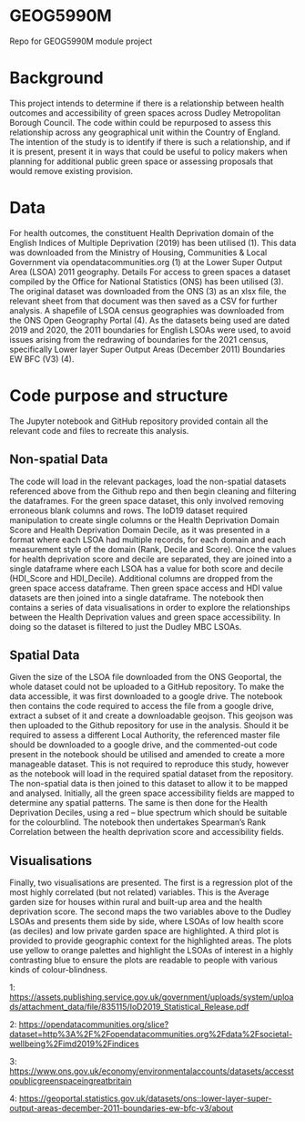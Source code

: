 # GEOG5990M
Repo for GEOG5990M module project
# Background 
This project intends to determine if there is a relationship between health outcomes and accessibility of green spaces across Dudley Metropolitan Borough Council. The code within could be repurposed to assess this relationship across any geographical unit within the Country of England. 
The intention of the study is to identify if there is such a relationship, and if it is present, present it in ways that could be useful to policy makers when planning for additional public green space or assessing proposals that would remove existing provision. 
# Data
For health outcomes, the constituent Health Deprivation domain of the English Indices of Multiple Deprivation (2019) has been utilised (1). This data was downloaded from the Ministry of Housing, Communities & Local Government via opendatacommunities.org (1) at the Lower Super Output Area (LSOA) 2011 geography. Details 
For access to green spaces a dataset compiled by the Office for National Statistics (ONS) has been utilised (3). The original dataset was downloaded from the ONS (3) as an xlsx file, the relevant sheet from that document was then saved as a CSV for further analysis. 
A shapefile of LSOA census geographies was downloaded from the ONS Open Geography Portal (4). As the datasets being used are dated 2019 and 2020, the 2011 boundaries for English LSOAs were used, to avoid issues arising from the redrawing of boundaries for the 2021 census, specifically Lower layer Super Output Areas (December 2011) Boundaries EW BFC (V3) (4). 
# Code purpose and structure
The Jupyter notebook and GitHub repository provided contain all the relevant code and files to recreate this analysis. 
## Non-spatial Data
The code will load in the relevant packages, load the non-spatial datasets referenced above from the Github repo and then begin cleaning and filtering the dataframes. For the green space dataset, this only involved removing erroneous blank columns and rows. 
The IoD19 dataset required manipulation to create single columns or the Health Deprivation Domain Score and Health Deprivation Domain Decile, as it was presented in a format where each LSOA had multiple records, for each domain and each measurement style of the domain (Rank, Decile and Score). Once the values for health deprivation score and decile are separated, they are joined into a single dataframe where each LSOA has a value for both score and decile (HDI_Score and HDI_Decile).
Additional columns are dropped from the green space access dataframe. Then green space access and HDI value datasets are then joined into a single dataframe. 
The notebook then contains a series of data visualisations in order to explore the relationships between the Health Deprivation values and green space accessibility. In doing so the dataset is filtered to just the Dudley MBC LSOAs. 
## Spatial Data
Given the size of the LSOA file downloaded from the ONS Geoportal, the whole dataset could not be uploaded to a GitHub repository. To make the data accessible, it was first downloaded to a google drive. The notebook then contains the code required to access the file from a google drive, extract a subset of it and create a downloadable geojson. This geojson was then uploaded to the Github repository for use in the analysis. 
Should it be required to assess a different Local Authority, the referenced master file should be downloaded to a google drive, and the commented-out code present in the notebook should be utilised and amended to create a more manageable dataset. This is not required to reproduce this study, however as the notebook will load in the required spatial dataset from the repository. 
The non-spatial data is then joined to this dataset to allow it to be mapped and analysed. 
Initially, all the green space accessibility fields are mapped to determine any spatial patterns. The same is then done for the Health Deprivation Deciles, using a red – blue spectrum which should be suitable for the colourblind. 
The notebook then undertakes Spearman’s Rank Correlation between the health deprivation score and accessibility fields. 
## Visualisations
Finally, two visualisations are presented. The first is a regression plot of the most highly correlated (but not related) variables. This is the Average garden size for houses within rural and built-up area and the health deprivation score. 
The second maps the two variables above to the Dudley LSOAs and presents them side by side, where LSOAs of low health score (as deciles) and low private garden space are highlighted. A third plot is provided to provide geographic context for the highlighted areas. 
The plots use yellow to orange palettes and highlight the LSOAs of interest in a highly contrasting blue to ensure the plots are readable to people with various kinds of colour-blindness. 

1: https://assets.publishing.service.gov.uk/government/uploads/system/uploads/attachment_data/file/835115/IoD2019_Statistical_Release.pdf

2: https://opendatacommunities.org/slice?dataset=http%3A%2F%2Fopendatacommunities.org%2Fdata%2Fsocietal-wellbeing%2Fimd2019%2Findices

3: https://www.ons.gov.uk/economy/environmentalaccounts/datasets/accesstopublicgreenspaceingreatbritain

4: https://geoportal.statistics.gov.uk/datasets/ons::lower-layer-super-output-areas-december-2011-boundaries-ew-bfc-v3/about
